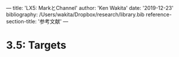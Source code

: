 —
title: 'LX5: MarkとChannel'
author: 'Ken Wakita'
date: '2019-12-23'
bibliography: /Users/wakita/Dropbox/research/library.bib
reference-section-title: '参考文献'
—

# 3.5: Targets
